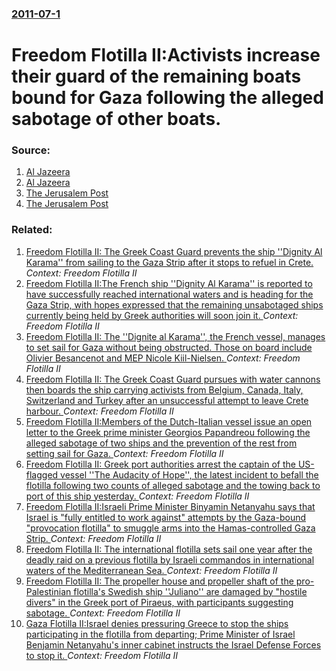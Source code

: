 ### [2011-07-1](/news/2011/07/1/index.md)

# Freedom Flotilla II:Activists increase their guard of the remaining boats bound for Gaza following the alleged sabotage of other boats.  




### Source:

1. [Al Jazeera](http://english.aljazeera.net/indepth/features/2011/07/201171142616817763.html)
2. [Al Jazeera](http://english.aljazeera.net/news/middleeast/2011/07/201171143845732109.html)
3. [The Jerusalem Post](http://www.jpost.com/Israel/Article.aspx?id=227547)
4. [The Jerusalem Post](http://www.jpost.com/Israel/Article.aspx?id=227600)

### Related:

1. [Freedom Flotilla II: The Greek Coast Guard prevents the ship ''Dignity Al Karama'' from sailing to the Gaza Strip after it stops to refuel in Crete. ](/news/2011/07/7/freedom-flotilla-ii-the-greek-coast-guard-prevents-the-ship-dignity-al-karama-from-sailing-to-the-gaza-strip-after-it-stops-to-refuel-i.md) _Context: Freedom Flotilla II_
2. [Freedom Flotilla II:The French ship ''Dignity Al Karama'' is reported to have successfully reached international waters and is heading for the Gaza Strip, with hopes expressed that the remaining unsabotaged ships currently being held by Greek authorities will soon join it. ](/news/2011/07/6/freedom-flotilla-ii-pthe-french-ship-dignity-al-karama-is-reported-to-have-successfully-reached-international-waters-and-is-heading-for.md) _Context: Freedom Flotilla II_
3. [Freedom Flotilla II: The ''Dignite al Karama'', the French vessel, manages to set sail for Gaza without being obstructed. Those on board include Olivier Besancenot and MEP Nicole Kiil-Nielsen. ](/news/2011/07/5/freedom-flotilla-ii-pthe-dignite-al-karama-the-french-vessel-manages-to-set-sail-for-gaza-without-being-obstructed-those-on-board-in.md) _Context: Freedom Flotilla II_
4. [Freedom Flotilla II: The Greek Coast Guard pursues with water cannons then boards the ship carrying activists from Belgium, Canada, Italy, Switzerland and Turkey after an unsuccessful attempt to leave Crete harbour. ](/news/2011/07/4/freedom-flotilla-ii-the-greek-coast-guard-pursues-with-water-cannons-then-boards-the-ship-carrying-activists-from-belgium-canada-italy-s.md) _Context: Freedom Flotilla II_
5. [Freedom Flotilla II:Members of the Dutch-Italian vessel issue an open letter to the Greek prime minister Georgios Papandreou following the alleged sabotage of two ships and the prevention of the rest from setting sail for Gaza. ](/news/2011/07/3/freedom-flotilla-ii-pmembers-of-the-dutch-italian-vessel-issue-an-open-letter-to-the-greek-prime-minister-georgios-papandreou-following-the.md) _Context: Freedom Flotilla II_
6. [Freedom Flotilla II: Greek port authorities arrest the captain of the US-flagged vessel ''The Audacity of Hope'', the latest incident to befall the flotilla following two counts of alleged sabotage and the towing back to port of this ship yesterday. ](/news/2011/07/2/freedom-flotilla-ii-greek-port-authorities-arrest-the-captain-of-the-us-flagged-vessel-the-audacity-of-hope-the-latest-incident-to-bef.md) _Context: Freedom Flotilla II_
7. [Freedom Flotilla II:Israeli Prime Minister Binyamin Netanyahu says that Israel is "fully entitled to work against" attempts by the  Gaza-bound "provocation flotilla" to smuggle arms into the Hamas-controlled Gaza Strip. ](/news/2011/06/30/freedom-flotilla-ii-pisraeli-prime-minister-binyamin-netanyahu-says-that-israel-is-fully-entitled-to-work-against-attempts-by-the-gaza-bo.md) _Context: Freedom Flotilla II_
8. [Freedom Flotilla II: The international flotilla sets sail one year after the deadly raid on a previous flotilla by Israeli commandos in international waters of the Mediterranean Sea. ](/news/2011/06/29/freedom-flotilla-ii-the-international-flotilla-sets-sail-one-year-after-the-deadly-raid-on-a-previous-flotilla-by-israeli-commandos-in-inte.md) _Context: Freedom Flotilla II_
9. [Freedom Flotilla II: The propeller house and propeller shaft of the pro-Palestinian flotilla's Swedish ship ''Juliano'' are damaged by "hostile divers" in the Greek port of Piraeus, with participants suggesting sabotage. ](/news/2011/06/28/freedom-flotilla-ii-the-propeller-house-and-propeller-shaft-of-the-pro-palestinian-flotilla-s-swedish-ship-juliano-are-damaged-by-host.md) _Context: Freedom Flotilla II_
10. [Gaza Flotilla II:Israel denies pressuring Greece to stop the ships participating in the flotilla from departing; Prime Minister of Israel Benjamin Netanyahu's inner cabinet instructs the Israel Defense Forces to stop it. ](/news/2011/06/27/gaza-flotilla-ii-pisrael-denies-pressuring-greece-to-stop-the-ships-participating-in-the-flotilla-from-departing-prime-minister-of-israel-b.md) _Context: Freedom Flotilla II_
